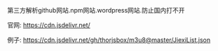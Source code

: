 第三方解析github网站.npm网站.wordpress网站.防止国内打不开

官网:
https://cdn.jsdelivr.net/

例子:
https://cdn.jsdelivr.net/gh/thorjsbox/m3u8@master/JiexiList.json
